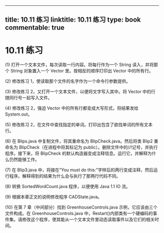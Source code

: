 
---
title: 10.11 练习
linktitle: 10.11 练习
type: book
commentable: true
---

# 10.11 练习

(1) 打开一个文本文件，每次读取一行内容。将每行作为一个 String 读入，并将那个 String 对象置入一个 Vector 里。按相反的顺序打印出 Vector 中的所有行。

(2) 修改练习 1，使读取那个文件的名字作为一个命令行参数提供。

(3) 修改练习 2，又打开一个文本文件，以便将文字写入其中。将 Vector 中的行随同行号一起写入文件。

(4) 修改练习 2，强迫 Vector 中的所有行都变成大写形式，将结果发给 System.out。

(5) 修改练习 2，在文件中查找指定的单词。打印出包含了欲找单词的所有文本行。

(6) 在 Blips.java 中复制文件，将其重命名为 BlipCheck.java。然后将类 Blip2 重命名为 BlipCheck（在进程中将其标记为 public）。删除文件中的//!记号，并执行程序。接下来，将 BlipCheck 的默认构造器变成注释信息。运行它，并解释为什么仍然能够工作。

(7) 在 Blip3.java 中，将接在“You must do this:”字样后的两行变成注释，然后运行程序。解释得到的结果为什么会与执行了那两行代码不同。

(8) 转换 SortedWordCount.java 程序，以便使用 Java 1.1 IO 流。

(9) 根据本章正文的说明修改程序 CADState.java。

(10) 在第 7 章（中间部分）找到 GreenhouseControls.java 示例，它应该由三个文件构成。在 GreenhouseControls.java 中，Restart()内部类有一个硬编码的事件集。请修改这个程序，使其能从一个文本文件里动态读取事件以及它们的相关时间。

    